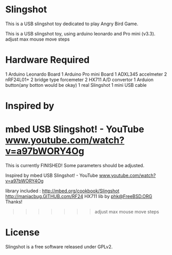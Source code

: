 Slingshot
=========
This is a USB slingshot toy dedicated to play Angry Bird Game.

This is a USB slingshot toy, using arduino leonardo and Pro mini (v3.3).
adjust max mouse move steps

Hardware Required
=========

1 Arduino Leonardo Board
1 Arduino Pro mini Board
1 ADXL345 accelmeter
2 nRF24L01+
2 bridge type forcemeter
2 HX711 A/D convertor
1 Arduion button(any botton would be okay)
1 real Slingshot
1 mini USB cable

Inspired by
=========
mbed USB Slingshot! - YouTube
www.youtube.com/watch?v=a97bWORY4Og‎
=======
This is currently FINISHED! Some parameters should be adjusted.

Inspired by mbed USB Slingshot! - YouTube
www.youtube.com/watch?v=a97bWORY4Og

library included :
http://mbed.org/cookbook/Slingshot
http://maniacbug.GITHUB.com/RF24
HX711 lib by <phk@FreeBSD.ORG>
Thanks!
>>>>>>> adjust max mouse move steps

License
=========
Slingshot is a free software released under GPLv2.
